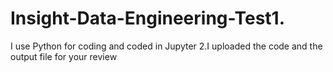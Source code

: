 # Insight-Data-Engineering-Test1. 

I use Python for coding and coded in Jupyter
2.I uploaded the code and the output file for your review
